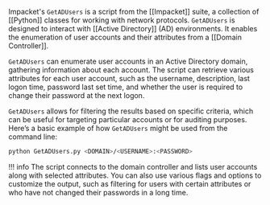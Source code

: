 Impacket's `GetADUsers` is a script from the [[Impacket]] suite, a collection of [[Python]] classes for working with network protocols. `GetADUsers` is designed to interact with [[Active Directory]] (AD) environments. It enables the enumeration of user accounts and their attributes from a [[Domain Controller]].

`GetADUsers` can enumerate user accounts in an Active Directory domain, gathering information about each account. The script can retrieve various attributes for each user account, such as the username, description, last logon time, password last set time, and whether the user is required to change their password at the next logon.

`GetADUsers` allows for filtering the results based on specific criteria, which can be useful for targeting particular accounts or for auditing purposes. Here’s a basic example of how `GetADUsers` might be used from the command line:

```bash
python GetADUsers.py <DOMAIN>/<USERNAME>:<PASSWORD>
```

!!! info
    The script connects to the domain controller and lists user accounts along with selected attributes. You can also use various flags and options to customize the output, such as filtering for users with certain attributes or who have not changed their passwords in a long time.



